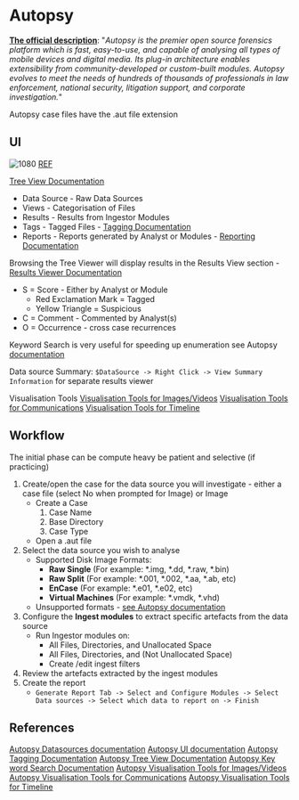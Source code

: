 # Autopsy

[**The official description**](https://www.autopsy.com/): "_Autopsy is the premier open source forensics platform which is fast, easy-to-use, and capable of analysing all types of mobile devices and digital media. Its plug-in architecture enables extensibility from community-developed or custom-built modules. Autopsy evolves to meet the needs of hundreds of thousands of professionals in law enforcement, national security, litigation support, and corporate investigation._"

Autopsy case files have the .aut file extension

##  UI

![1080](autospyui.png)
[REF](http://sleuthkit.org/autopsy/docs/user-docs/4.12.0/uilayout_page.html)

[Tree View Documentation](http://sleuthkit.org/autopsy/docs/user-docs/4.12.0/tree_viewer_page.html)
- Data Source - Raw Data Sources
- Views - Categorisation of Files
- Results - Results from Ingestor Modules
- Tags - Tagged Files - [Tagging Documentation](http://sleuthkit.org/autopsy/docs/user-docs/4.12.0/tagging_page.html)
- Reports - Reports generated by Analyst or Modules - [Reporting Documentation](http://sleuthkit.org/autopsy/docs/user-docs/4.12.0/reporting_page.html)

Browsing the Tree Viewer will display results in the Results View section - [Results Viewer Documentation](http://sleuthkit.org/autopsy/docs/user-docs/4.12.0/result_viewer_page.html)
- S = Score - Either by Analyst or Module 
	- Red Exclamation Mark = Tagged
	- Yellow Triangle = Suspicious
- C = Comment - Commented by Analyst(s)
- O = Occurrence - cross case recurrences 

Keyword Search is very useful for speeding up enumeration see Autopsy [documentation](http://sleuthkit.org/autopsy/docs/user-docs/4.12.0/ad_hoc_keyword_search_page.html)

Data source Summary: `$DataSource -> Right Click -> View Summary Information` for separate results viewer 

Visualisation Tools
[Visualisation Tools for Images/Videos](http://sleuthkit.org/autopsy/docs/user-docs/4.12.0/image_gallery_page.html)
[Visualisation Tools for Communications](http://sleuthkit.org/autopsy/docs/user-docs/4.12.0/communications_page.html)
[Visualisation Tools for Timeline](http://sleuthkit.org/autopsy/docs/user-docs/4.12.0/timeline_page.html)

## Workflow

The initial phase can be compute heavy  be patient and selective (if practicing) 

1.  Create/open the case for the data source you will investigate - either a case file (select No when prompted for Image) or Image
	- Create a Case
		1. Case Name
		2. Base Directory
		3. Case Type
	- Open a .aut file 
2.  Select the data source you wish to analyse
	 - Supported Disk Image Formats:
		-   **Raw Single** (For example: *.img, *.dd, *.raw, *.bin)
		-   **Raw Split** (For example: *.001, *.002, *.aa, *.ab, etc)
		-   **EnCase** (For example: *.e01, *.e02, etc)
		-   **Virtual Machines** (For example: *.vmdk, *.vhd)
	- Unsupported formats - [see Autopsy documentation](http://sleuthkit.org/autopsy/docs/user-docs/4.12.0/ds_page.html) 
1.  Configure the **Ingest modules** to extract specific artefacts from the data source
	 -  Run Ingestor modules on:
		 - All Files, Directories, and Unallocated Space
		 - All Files, Directories, and (Not Unallocated Space)
		 - Create /edit ingest filters
3.  Review the artefacts extracted by the ingest modules
4.  Create the report
	- `Generate Report Tab -> Select and Configure Modules -> Select Data sources -> Select which data to report on -> Finish`


## References

[Autopsy Datasources documentation](http://sleuthkit.org/autopsy/docs/user-docs/4.12.0/ds_page.html) 
[Autopsy UI documentation](http://sleuthkit.org/autopsy/docs/user-docs/4.12.0/uilayout_page.html)
[Autopsy Tagging Documentation](http://sleuthkit.org/autopsy/docs/user-docs/4.12.0/tagging_page.html)
[Autopsy Tree View Documentation](http://sleuthkit.org/autopsy/docs/user-docs/4.12.0/tree_viewer_page.html)
[Autopsy Key word Search Documentation](http://sleuthkit.org/autopsy/docs/user-docs/4.12.0/ad_hoc_keyword_search_page.html)
[Autopsy Visualisation Tools for Images/Videos](http://sleuthkit.org/autopsy/docs/user-docs/4.12.0/image_gallery_page.html)
[Autopsy Visualisation Tools for Communications](http://sleuthkit.org/autopsy/docs/user-docs/4.12.0/communications_page.html)
[Autopsy Visualisation Tools for Timeline](http://sleuthkit.org/autopsy/docs/user-docs/4.12.0/timeline_page.html)